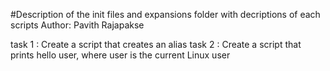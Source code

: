 #Description of the init files and expansions folder with decriptions of each scripts
Author:  Pavith Rajapakse

task 1 : Create a script that creates an alias
task 2 : Create a script that prints hello user, where user is the current Linux user





